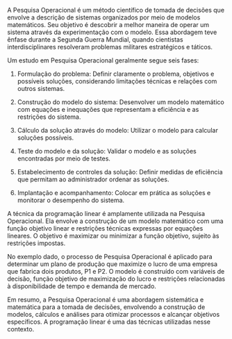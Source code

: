 A Pesquisa Operacional é um método científico de tomada de decisões que envolve a descrição de sistemas organizados por meio de modelos matemáticos. Seu objetivo é descobrir a melhor maneira de operar um sistema através da experimentação com o modelo. Essa abordagem teve ênfase durante a Segunda Guerra Mundial, quando cientistas interdisciplinares resolveram problemas militares estratégicos e táticos.

Um estudo em Pesquisa Operacional geralmente segue seis fases:

1. Formulação do problema: Definir claramente o problema, objetivos e possíveis soluções, considerando limitações técnicas e relações com outros sistemas.

2. Construção do modelo do sistema: Desenvolver um modelo matemático com equações e inequações que representam a eficiência e as restrições do sistema.

3. Cálculo da solução através do modelo: Utilizar o modelo para calcular soluções possíveis.

4. Teste do modelo e da solução: Validar o modelo e as soluções encontradas por meio de testes.

5. Estabelecimento de controles da solução: Definir medidas de eficiência que permitam ao administrador ordenar as soluções.

6. Implantação e acompanhamento: Colocar em prática as soluções e monitorar o desempenho do sistema.

A técnica da programação linear é amplamente utilizada na Pesquisa Operacional. Ela envolve a construção de um modelo matemático com uma função objetivo linear e restrições técnicas expressas por equações lineares. O objetivo é maximizar ou minimizar a função objetivo, sujeito às restrições impostas.

No exemplo dado, o processo de Pesquisa Operacional é aplicado para determinar um plano de produção que maximize o lucro de uma empresa que fabrica dois produtos, P1 e P2. O modelo é construído com variáveis de decisão, função objetivo de maximização do lucro e restrições relacionadas à disponibilidade de tempo e demanda de mercado.

Em resumo, a Pesquisa Operacional é uma abordagem sistemática e matemática para a tomada de decisões, envolvendo a construção de modelos, cálculos e análises para otimizar processos e alcançar objetivos específicos. A programação linear é uma das técnicas utilizadas nesse contexto.